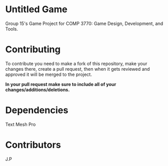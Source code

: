 # Untitled Game

Group 15's Game Project for COMP 3770: Game Design, Development, and Tools. <br>

# Contributing

To contribute you need to make a fork of this repository, make your changes there, create a pull request, then when it gets reviewed and approved it will be merged to the project. <br>

**In your pull request make sure to include all of your changes/additions/deletions.**

# Dependencies

Text Mesh Pro

# Contributors

J.P
